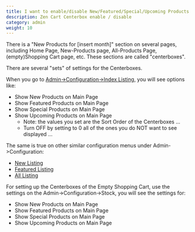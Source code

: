 ```yaml
---
title: I want to enable/disable New/Featured/Special/Upcoming Products sections
description: Zen Cart Centerbox enable / disable
category: admin
weight: 10
---
```


There is a "New Products for [insert month]" section on several pages, including Home Page, New-Products page, All-Products Page, (empty)Shopping Cart page, etc.  These sections are called "centerboxes".

There are several "sets" of settings for the Centerboxes.

When you go to [Admin->Configuration->Index Listing](/user/admin_pages/configuration/configuration_indexlisting/), you will see options like:

- Show New Products on Main Page
- Show Featured Products on Main Page
- Show Special Products on Main Page
- Show Upcoming Products on Main Page
    - Note: the values you set are the Sort Order of the Centerboxes ...
    - Turn OFF by setting to 0 all of the ones you do NOT want to see displayed ...

The same is true on other similar configuration menus under Admin->Configuration:

- [New Listing](/user/admin_pages/configuration/configuration_newlisting/)
- [Featured Listing](/user/admin_pages/configuration/configuration_featuredlisting/)
- [All Listing](/user/admin_pages/configuration/configuration_alllisting/) 

For setting up the Centerboxes of the Empty Shopping Cart, use the settings on the Admin->Configuration->Stock, you will see the settings for:

- Show New Products on Main Page
- Show Featured Products on Main Page
- Show Special Products on Main Page
- Show Upcoming Products on Main Page

